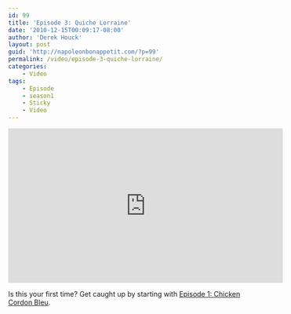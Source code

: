 ```yaml
---
id: 99
title: 'Episode 3: Quiche Lorraine'
date: '2010-12-15T00:09:17-08:00'
author: 'Derek Houck'
layout: post
guid: 'http://napoleonbonappetit.com/?p=99'
permalink: /video/episode-3-quiche-lorraine/
categories:
    - Video
tags:
    - Episode
    - season1
    - Sticky
    - Video
---
```


<iframe allowfullscreen="" frameborder="0" height="315" loading="lazy" src="http://www.youtube.com/embed/UugTEHpSdz0?rel=0" width="560"></iframe>

Is this your first time? Get caught up by starting with [Episode 1: Chicken Cordon Bleu](/video/episode-1-chicken-cordon-bleu/).